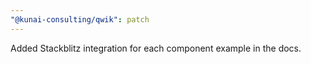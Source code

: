 ```yaml
---
"@kunai-consulting/qwik": patch
---
```


Added Stackblitz integration for each component example in the docs.
